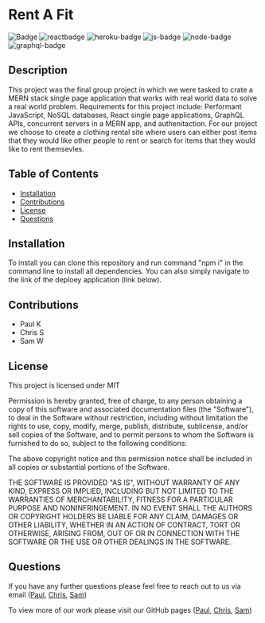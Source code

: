 # Rent A Fit
  
  ![Badge](https://img.shields.io/badge/licence-MIT-green)
  ![reactbadge](	https://img.shields.io/badge/React-20232A?style=for-the-badge&logo=react&logoColor=61DAFB)
  ![heroku-badge](	https://img.shields.io/badge/Heroku-430098?style=for-the-badge&logo=heroku&logoColor=white)
  ![js-badge](https://img.shields.io/badge/JavaScript-323330?style=for-the-badge&logo=javascript&logoColor=F7DF1E)
  ![node-badge](https://img.shields.io/badge/Node.js-339933?style=for-the-badge&logo=nodedotjs&logoColor=white)
  ![graphql-badge](	https://img.shields.io/badge/GraphQl-E10098?style=for-the-badge&logo=graphql&logoColor=white)


  ## Description
  This project was the final group project in which we were tasked to crate a MERN stack single page application that works with real world data to solve a real world problem. Requirements for this project include: Performant JavaScript, NoSQL databases, React single page applications, GraphQL APIs, concurrent servers in a MERN app, and authenitaction. For our project we choose to create a clothing rental site where users can either post items that they would like other people to rent or search for items that they would like to rent themsevles.

  ## Table of Contents
  * [Installation](#installation)
  * [Contributions](#contributions)
  * [License](#license)
  * [Questions](#questions)

  ## Installation
  To install you can clone this repository and run command "npm i" in the command line to install all dependencies. You can also simply navigate to the link of the deploey application (link below).

  

  ## Contributions
  - Paul K
  - Chris S
  - Sam W

  
  ## License 
  This project is licensed under MIT 

  Permission is hereby granted, free of charge, to any person obtaining a copy of this software and associated documentation files (the "Software"), to deal in the Software without restriction, including without limitation the rights to use, copy, modify, merge, publish, distribute, sublicense, and/or sell copies of the Software, and to permit persons to whom the Software is furnished to do so, subject to the following conditions:

The above copyright notice and this permission notice shall be included in all copies or substantial portions of the Software.

THE SOFTWARE IS PROVIDED "AS IS", WITHOUT WARRANTY OF ANY KIND, EXPRESS OR IMPLIED, INCLUDING BUT NOT LIMITED TO THE WARRANTIES OF MERCHANTABILITY, FITNESS FOR A PARTICULAR PURPOSE AND NONINFRINGEMENT. IN NO EVENT SHALL THE AUTHORS OR COPYRIGHT HOLDERS BE LIABLE FOR ANY CLAIM, DAMAGES OR OTHER LIABILITY, WHETHER IN AN ACTION OF CONTRACT, TORT OR OTHERWISE, ARISING FROM, OUT OF OR IN CONNECTION WITH THE SOFTWARE OR THE USE OR OTHER DEALINGS IN THE SOFTWARE.


  ## Questions
  If you have any further questions please feel free to reach out to us via email ([Paul](mailto:kalaitzidispaul@gmail.com), [Chris](mailto:christopher.sarm15@gmail.com), [Sam](mailto:samwilliams281@gmail.com))  


  To view more of our work please visit our GitHub pages ([Paul](https://github.com/paulkalait), [Chris](https://github.com/chris-15), [Sam](https://github.com/samw281))
